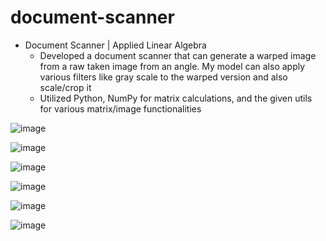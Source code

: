 # document-scanner

* Document Scanner | Applied Linear Algebra
  * Developed a document scanner that can generate a warped image from a raw taken image from an angle. My model can also apply various filters like gray scale to the warped version and also scale/crop it
  * Utilized Python, NumPy for matrix calculations, and the given utils for various matrix/image functionalities

![image](https://github.com/amirbelbasi/document-scanner/assets/58425120/cc00168d-664d-4351-a865-7b7cecb53182)

![image](https://github.com/amirbelbasi/document-scanner/assets/58425120/b32184ab-4f5c-4604-bc33-74bee8592337)

![image](https://github.com/amirbelbasi/document-scanner/assets/58425120/1840df82-4396-4be7-9a54-44f7d2bc1aaa)

![image](https://github.com/amirbelbasi/document-scanner/assets/58425120/0e0f6606-a15e-43c4-b8d6-f1b3981dc1eb)

![image](https://github.com/amirbelbasi/document-scanner/assets/58425120/109bbe5c-64a5-4968-b809-b453c324a325)

![image](https://github.com/amirbelbasi/document-scanner/assets/58425120/526e6cf0-3925-437a-8248-47ddcb35b34f)
